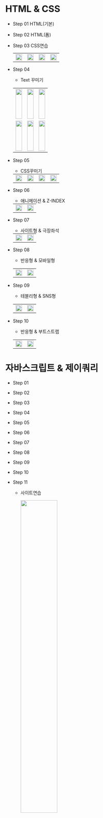 # HTML & CSS
  - Step 01
    HTML(기본)
  - Step 02
    HTML(폼)
  - Step 03
    CSS연습
    <table border="0" width="100%" style="margin: 0 auto;">
      <tr>
        <td><img src="https://github.com/borgssam/YS_JAVA01/assets/171772501/0d82550d-fdeb-4c3e-81a6-c582fc1546df" width="100%"/></td>
        <td><img src="https://github.com/borgssam/YS_JAVA01/assets/171772501/1c739f75-9fa6-4d1c-8e8d-ad4b18042ba9" width="100%"/></td>
        <td><img src="https://github.com/borgssam/YS_JAVA01/assets/171772501/cc61cdf2-98da-4b7f-8e64-297b48fcf1d6" width="100%"/></td>
        <td><img src="https://github.com/borgssam/YS_JAVA01/assets/171772501/9fe8f2b1-c433-4938-abb3-4fc2fcf57fa5" width="100%"/></td>
      </tr>      
    </table>
  - Step 04
    - Text 꾸미기
    <table>
      <tr>
      <td style="height:100px;">
        <img src="https://github.com/borgssam/YS_JAVA01/assets/171772501/1c1180ac-69b3-489e-a61b-7b79de07db07" width="100%"/>     
      </td>
      <td style="height:100px;">
        <img src="https://github.com/borgssam/YS_JAVA01/assets/171772501/6b0afb92-a82f-47fa-8f34-60b8dc087050" width="100%"/>   
      </td>
      <td style="height:100px;">
        <img src="https://github.com/borgssam/YS_JAVA01/assets/171772501/2969ccc2-0191-4732-82be-eac14dd93456" width="100%"/>   
      </td>
      </tr>
      <tr>
      <td style="height:100px;">
        <img src="https://github.com/borgssam/YS_JAVA01/assets/171772501/0abdad81-d492-4710-a4f4-edfc155c9656" width="100%"/>     
      </td>
      <td style="height:100px;">
        <img src="https://github.com/borgssam/YS_JAVA01/assets/171772501/34fea67d-d4be-43c8-8f6b-c1e3e7e56ba5" width="100%"/>   
      </td>
      <td style="height:100px;">
        <img src="https://github.com/borgssam/YS_JAVA01/assets/171772501/8f09ad89-a69b-4575-a5ce-d5428c38bca0" width="100%"/>   
      </td>
      </tr>
    </table>

  - Step 05
    - CSS꾸미기
      
    <table border="0" width="100%" style="margin: 0 auto;">
      <tr>
        <td><img src="https://github.com/borgssam/YS_JAVA01/assets/171772501/f3841768-9aab-439c-a9af-122290c9c6e2" width="100%"/></td>
        <td><img src="https://github.com/borgssam/YS_JAVA01/assets/171772501/3a53c624-b13d-4313-b8bf-93986a97dccc" width="100%"/></td>
        <td><img src="https://github.com/borgssam/YS_JAVA01/assets/171772501/c228330d-abac-46c4-91ba-c1ba2f98eafd" width="100%"/></td>
        <td><img src="https://github.com/borgssam/YS_JAVA01/assets/171772501/42116668-c87d-42f0-9f61-744699892ab9" width="100%"/></td>
      </tr>      
    </table>
    

  - Step 06
    - 애니메이션 & Z-INDEX
      
    <table border="0" width="100%" style="margin: 0 auto;">
      <tr>
        <td><img src="https://github.com/borgssam/YS_JAVA01/assets/171772501/f3841768-9aab-439c-a9af-122290c9c6e2" width="100%"/></td>
        <td><img src="https://github.com/borgssam/YS_JAVA01/assets/171772501/4255ef64-eead-4364-ae24-249d58377168" width="100%"/></td>
      </tr>      
    </table>
    
  - Step 07
    - 사이트형 & 극장좌석
      
    <table border="0" width="100%" style="margin: 0 auto;">
      <tr>
        <td><img src="https://github.com/borgssam/YS_JAVA01/assets/171772501/54ccf016-2326-4994-8f20-a90dbf73cccb" width="100%"/></td>
        <td><img src="https://github.com/borgssam/YS_JAVA01/assets/171772501/778aeb65-7823-4ff1-9ea3-4374ce863b9b" width="100%"/></td>
      </tr>      
    </table>


  - Step 08
    - 반응형 & 모바일형
    <table>
      <tr>
      <td>
        <img src="https://github.com/borgssam/YS_JAVA01/assets/171772501/223c8057-4df1-4895-b302-6dd48708e94f" width="100%"/>     
      </td>
      <td >
        <img src="https://github.com/borgssam/YS_JAVA01/assets/171772501/d7e19fcc-3c77-4353-8959-19fa4ac8660f" width="100%"/>   
      </td>
    </tr>
    </table>


  - Step 09
    - 테블리형 & SNS형
    <table>
      <tr>
      <td>
        <img src="https://github.com/borgssam/YS_JAVA01/assets/171772501/400fa121-4f2d-4339-a76f-a4be6dbe44fa" width="100%"/>     
      </td>
      <td>
        <img src="https://github.com/borgssam/YS_JAVA01/assets/171772501/19f86b72-4023-478a-9f6d-7f93b9426d11" width="100%"/> 
      </td>
    </tr>
    </table>


  - Step 10
    - 반응형 & 부트스트랩
    <table>
      <tr>
        <td>
        <img src="https://github.com/borgssam/YS_JAVA01/assets/171772501/53ef4361-c96d-49b8-b44c-b69c24177500" width="100%"/> 
        </td>
        <td>
        <img src="https://github.com/borgssam/YS_JAVA01/assets/171772501/a6d7d6c1-e118-4e92-8343-45fdc4951690" width="100%"/> 
        </td>
      </tr>
    </table>

    
# 자바스크립트 & 제이쿼리
  - Step 01
  - Step 02
  - Step 03
  - Step 04
  - Step 05
  - Step 06
  - Step 07
  - Step 08
  - Step 09
  - Step 10

  - Step 11
    - 사이트연습
      <p >
        <img src="https://github.com/borgssam/YS_JAVA01/assets/171772501/638d434a-8d0c-438a-bd0a-345daf80eb3b" width="50%"/>
      </p>
